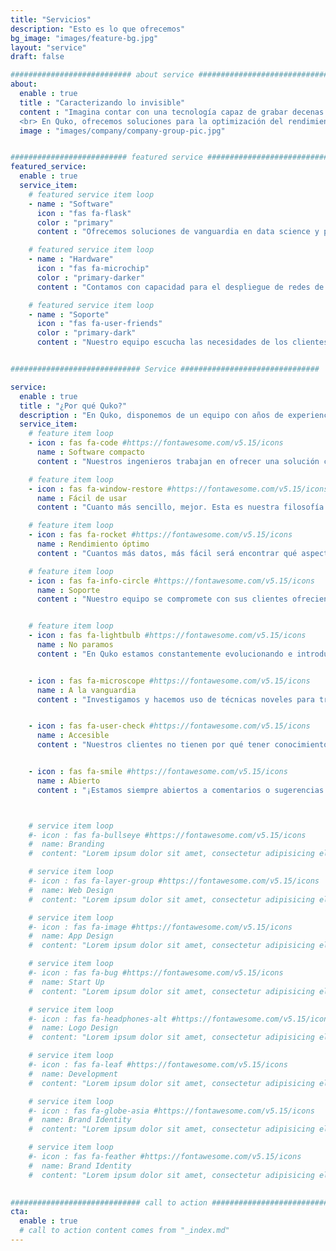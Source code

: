 ```yaml
---
title: "Servicios"
description: "Esto es lo que ofrecemos"
bg_image: "images/feature-bg.jpg"
layout: "service"
draft: false

########################### about service #############################
about:
  enable : true
  title : "Caracterizando lo invisible"
  content : "Imagina contar con una tecnología capaz de grabar decenas de actividades al mismo tiempo y posteriormente analizar el rendimiento obtenido de forma cuantitativa comparando movimientos, velocidades, frecuencias, fuerzas, temperaturas y más con una resolución de centésimas de segundo.         
  <br> En Quko, ofrecemos soluciones para la optimización del rendimiento, proveyendo a nuestros clientes de todo lo necesario para el análisis deseado. Además, ofrecemos soporte a la hora de actualizar nuestro software en función de sus requisitos, añadiendo nuevas funcionalidades y obteniendo así resultados más completos."
  image : "images/company/company-group-pic.jpg"


########################## featured service ############################
featured_service:
  enable : true
  service_item:
    # featured service item loop
    - name : "Software"
      icon : "fas fa-flask"
      color : "primary"
      content : "Ofrecemos soluciones de vanguardia en data science y procesado de señal"

    # featured service item loop
    - name : "Hardware"
      icon : "fas fa-microchip"
      color : "primary-darker"
      content : "Contamos con capacidad para el despliegue de redes de sensores y hardware"

    # featured service item loop
    - name : "Soporte"
      icon : "fas fa-user-friends"
      color : "primary-dark"
      content : "Nuestro equipo escucha las necesidades de los clientes para adaptar nuestras soluciones a sus necesidades"


############################# Service ###############################

service:
  enable : true
  title : "¿Por qué Quko?"
  description : "En Quko, disponemos de un equipo con años de experiencia a sus espaldas tanto en campos de la ingeniería de datos, electrónica y de telecomunicaciones"
  service_item:
    # feature item loop
    - icon : fas fa-code #https://fontawesome.com/v5.15/icons
      name : Software compacto
      content : "Nuestros ingenieros trabajan en ofrecer una solución compacta con todo el software que nuestros clientes puedan necesitar"

    # feature item loop
    - icon : fas fa-window-restore #https://fontawesome.com/v5.15/icons
      name : Fácil de usar
      content : "Cuanto más sencillo, mejor. Esta es nuestra filosofía a la hora de desarrollar unas interfaces de usuario limpias y claras."

    # feature item loop
    - icon : fas fa-rocket #https://fontawesome.com/v5.15/icons
      name : Rendimiento óptimo
      content : "Cuantos más datos, más fácil será encontrar qué aspectos deben mejorar y cómo mejorarlos"

    # feature item loop
    - icon : fas fa-info-circle #https://fontawesome.com/v5.15/icons
      name : Soporte
      content : "Nuestro equipo se compromete con sus clientes ofrecienco soporte técnico y consultorio<br><br> "


    # feature item loop
    - icon : fas fa-lightbulb #https://fontawesome.com/v5.15/icons
      name : No paramos
      content : "En Quko estamos constantemente evolucionando e introduciendo nuevas ideas y actualizaciones en nuestros productos"


    - icon : fas fa-microscope #https://fontawesome.com/v5.15/icons
      name : A la vanguardia
      content : "Investigamos y hacemos uso de técnicas noveles para traer las soluciones más innovadoras al alcance de todos"


    - icon : fas fa-user-check #https://fontawesome.com/v5.15/icons
      name : Accesible
      content : "Nuestros clientes no tienen por qué tener conocimientos previos para interpretar los datos obtenidos"


    - icon : fas fa-smile #https://fontawesome.com/v5.15/icons
      name : Abierto
      content : "¡Estamos siempre abiertos a comentarios o sugerencias sobre cómo mejorar la experiencia de usuario!"



    # service item loop
    #- icon : fas fa-bullseye #https://fontawesome.com/v5.15/icons
    #  name: Branding
    #  content: "Lorem ipsum dolor sit amet, consectetur adipisicing elit, sed do eiusmod tempor incididunt ut"

    # service item loop
    #- icon : fas fa-layer-group #https://fontawesome.com/v5.15/icons
    #  name: Web Design
    #  content: "Lorem ipsum dolor sit amet, consectetur adipisicing elit, sed do eiusmod tempor incididunt ut"

    # service item loop
    #- icon : fas fa-image #https://fontawesome.com/v5.15/icons
    #  name: App Design
    #  content: "Lorem ipsum dolor sit amet, consectetur adipisicing elit, sed do eiusmod tempor incididunt ut"

    # service item loop
    #- icon : fas fa-bug #https://fontawesome.com/v5.15/icons
    #  name: Start Up
    #  content: "Lorem ipsum dolor sit amet, consectetur adipisicing elit, sed do eiusmod tempor incididunt ut"

    # service item loop
    #- icon : fas fa-headphones-alt #https://fontawesome.com/v5.15/icons
    #  name: Logo Design
    #  content: "Lorem ipsum dolor sit amet, consectetur adipisicing elit, sed do eiusmod tempor incididunt ut"

    # service item loop
    #- icon : fas fa-leaf #https://fontawesome.com/v5.15/icons
    #  name: Development
    #  content: "Lorem ipsum dolor sit amet, consectetur adipisicing elit, sed do eiusmod tempor incididunt ut"

    # service item loop
    #- icon : fas fa-globe-asia #https://fontawesome.com/v5.15/icons
    #  name: Brand Identity
    #  content: "Lorem ipsum dolor sit amet, consectetur adipisicing elit, sed do eiusmod tempor incididunt ut"

    # service item loop
    #- icon : fas fa-feather #https://fontawesome.com/v5.15/icons
    #  name: Brand Identity
    #  content: "Lorem ipsum dolor sit amet, consectetur adipisicing elit, sed do eiusmod tempor incididunt ut"
  

############################# call to action #################################
cta:
  enable : true
  # call to action content comes from "_index.md"
---
```

